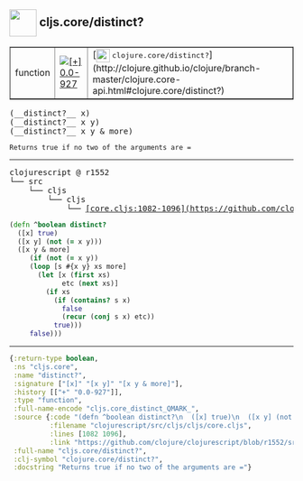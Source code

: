 ## <img width="48px" valign="middle" src="http://i.imgur.com/Hi20huC.png"> cljs.core/distinct?

 <table border="1">
<tr>
<td>function</td>
<td><a href="https://github.com/cljsinfo/api-refs/tree/0.0-927"><img valign="middle" alt="[+] 0.0-927" src="https://img.shields.io/badge/+-0.0--927-lightgrey.svg"></a> </td>
<td>
[<img height="24px" valign="middle" src="http://i.imgur.com/1GjPKvB.png"> <samp>clojure.core/distinct?</samp>](http://clojure.github.io/clojure/branch-master/clojure.core-api.html#clojure.core/distinct?)
</td>
</tr>
</table>

 <samp>
(__distinct?__ x)<br>
(__distinct?__ x y)<br>
(__distinct?__ x y & more)<br>
</samp>

```
Returns true if no two of the arguments are =
```

---

 <pre>
clojurescript @ r1552
└── src
    └── cljs
        └── cljs
            └── <ins>[core.cljs:1082-1096](https://github.com/clojure/clojurescript/blob/r1552/src/cljs/cljs/core.cljs#L1082-L1096)</ins>
</pre>

```clj
(defn ^boolean distinct?
  ([x] true)
  ([x y] (not (= x y)))
  ([x y & more]
     (if (not (= x y))
     (loop [s #{x y} xs more]
       (let [x (first xs)
             etc (next xs)]
         (if xs
           (if (contains? s x)
             false
             (recur (conj s x) etc))
           true)))
     false)))
```


---

```clj
{:return-type boolean,
 :ns "cljs.core",
 :name "distinct?",
 :signature ["[x]" "[x y]" "[x y & more]"],
 :history [["+" "0.0-927"]],
 :type "function",
 :full-name-encode "cljs.core_distinct_QMARK_",
 :source {:code "(defn ^boolean distinct?\n  ([x] true)\n  ([x y] (not (= x y)))\n  ([x y & more]\n     (if (not (= x y))\n     (loop [s #{x y} xs more]\n       (let [x (first xs)\n             etc (next xs)]\n         (if xs\n           (if (contains? s x)\n             false\n             (recur (conj s x) etc))\n           true)))\n     false)))",
          :filename "clojurescript/src/cljs/cljs/core.cljs",
          :lines [1082 1096],
          :link "https://github.com/clojure/clojurescript/blob/r1552/src/cljs/cljs/core.cljs#L1082-L1096"},
 :full-name "cljs.core/distinct?",
 :clj-symbol "clojure.core/distinct?",
 :docstring "Returns true if no two of the arguments are ="}

```
